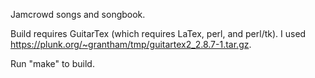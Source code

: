 Jamcrowd songs and songbook.

Build requires GuitarTex (which requires LaTex, perl, and perl/tk).  I used https://plunk.org/~grantham/tmp/guitartex2_2.8.7-1.tar.gz.

Run "make" to build.
